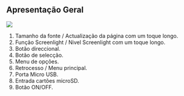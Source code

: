 ## Apresentação Geral
![](http://static.energysistem.com/images/manuals/42169/54bfc7f24d468.jpg)

1. Tamanho da fonte / Actualização da página com um toque longo.
2. Função Screenlight / Nivel Screenlight com um toque longo.
3. Botão direccional.
4. Botão de selecção.
5. Menu de opções.
6. Retrocesso / Menu principal.
7. Porta Micro USB.
8. Entrada cartões microSD.
9. Botão ON/OFF.


